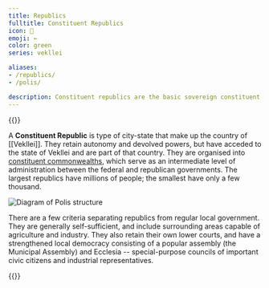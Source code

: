 ```yaml
---
title: Republics
fulltitle: Constituent Republics
icon: 💮
emoji: ←
color: green
series: vekllei

aliases:
- /republics/
- /polis/

description: Constituent republics are the basic sovereign constituent of Vekllei. There are 83 of them that make up the country.
---
```

{{<flag-carousel>}}

A **Constituent Republic** is type of city-state that make up the country of [[Vekllei]]. They retain autonomy and devolved powers, but have acceded to the state of Vekllei and are part of that country. They are organised into [constituent commonwealths](/constituents/), which serve as an intermediate level of administration between the federal and republican governments. The largest republics have millions of people; the smallest have only a few thousand.

![Diagram of Polis structure](/svg/diagrams/polis.png "Diagram of the a Polis administration and its structure")

There are a few criteria separating republics from regular local government. They are generally self-sufficient, and include surrounding areas capable of agriculture and industry. They also retain their own lower courts, and have a strengthened local democracy consisting of a popular assembly (the Municipal Assembly) and Ecclesia -- special-purpose councils of important civic citizens and industrial representatives.

{{<republic-list>}}

